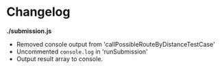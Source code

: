 # Changelog

**./submission.js**
* Removed console output from 'callPossibleRouteByDistanceTestCase'
* Uncommented `console.log` in 'runSubmission'
* Output result array to console.